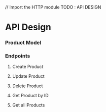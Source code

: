 // Import the HTTP module
TODO : API DESIGN

# API Design

### Product Model

### Endpoints

1. Create Product

2. Update Product

3. Delete Product

4. Get Product by ID

5. Get all Products